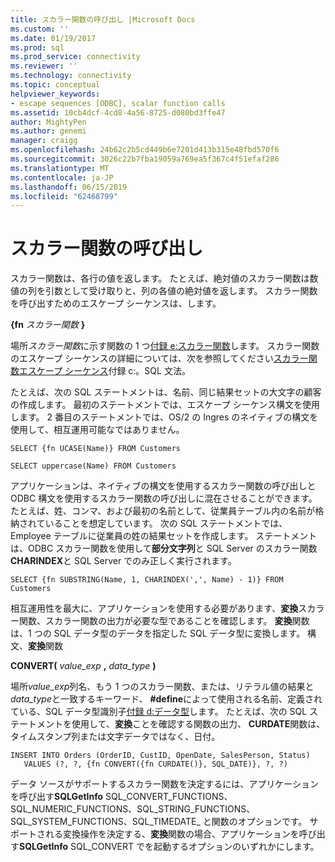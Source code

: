 ```yaml
---
title: スカラー関数の呼び出し |Microsoft Docs
ms.custom: ''
ms.date: 01/19/2017
ms.prod: sql
ms.prod_service: connectivity
ms.reviewer: ''
ms.technology: connectivity
ms.topic: conceptual
helpviewer_keywords:
- escape sequences [ODBC], scalar function calls
ms.assetid: 10cb4dcf-4cd8-4a56-8725-d080bd3ffe47
author: MightyPen
ms.author: genemi
manager: craigg
ms.openlocfilehash: 24b62c2b5cd449b6e7201d413b315e48fbd570f6
ms.sourcegitcommit: 3026c22b7fba19059a769ea5f367c4f51efaf286
ms.translationtype: MT
ms.contentlocale: ja-JP
ms.lasthandoff: 06/15/2019
ms.locfileid: "62468799"
---
```

# <a name="scalar-function-calls"></a>スカラー関数の呼び出し
スカラー関数は、各行の値を返します。 たとえば、絶対値のスカラー関数は数値の列を引数として受け取りと、列の各値の絶対値を返します。 スカラー関数を呼び出すためのエスケープ シーケンスは、します。  
  
 **{fn** _スカラー関数_ **}**  
  
 場所*スカラー関数*に示す関数の 1 つ[付録 e:スカラー関数](../../../odbc/reference/appendixes/appendix-e-scalar-functions.md)します。 スカラー関数のエスケープ シーケンスの詳細については、次を参照してください[スカラー関数エスケープ シーケンス](../../../odbc/reference/appendixes/scalar-function-escape-sequence.md)付録 c:。SQL 文法。  
  
 たとえば、次の SQL ステートメントは、名前、同じ結果セットの大文字の顧客の作成します。 最初のステートメントでは、エスケープ シーケンス構文を使用します。 2 番目のステートメントでは、OS/2 の Ingres のネイティブの構文を使用して、相互運用可能なではありません。  
  
```  
SELECT {fn UCASE(Name)} FROM Customers  
  
SELECT uppercase(Name) FROM Customers  
```  
  
 アプリケーションは、ネイティブの構文を使用するスカラー関数の呼び出しと ODBC 構文を使用するスカラー関数の呼び出しに混在させることができます。 たとえば、姓、コンマ、および最初の名前として、従業員テーブル内の名前が格納されていることを想定しています。 次の SQL ステートメントでは、Employee テーブルに従業員の姓の結果セットを作成します。 ステートメントは、ODBC スカラー関数を使用して**部分文字列**と SQL Server のスカラー関数**CHARINDEX**と SQL Server でのみ正しく実行されます。  
  
```  
SELECT {fn SUBSTRING(Name, 1, CHARINDEX(',', Name) - 1)} FROM Customers  
```  
  
 相互運用性を最大に、アプリケーションを使用する必要があります、**変換**スカラー関数、スカラー関数の出力が必要な型であることを確認します。 **変換**関数は、1 つの SQL データ型のデータを指定した SQL データ型に変換します。 構文、**変換**関数  
  
 **CONVERT(** _value_exp_ **,** _data_type_ **)**  
  
 場所*value_exp*列名、もう 1 つのスカラー関数、または、リテラル値の結果と*data_type*と一致するキーワード、 **#define**によって使用される名前、定義されている、SQL データ型識別子[付録 d:データ型](../../../odbc/reference/appendixes/appendix-d-data-types.md)します。 たとえば、次の SQL ステートメントを使用して、**変換**ことを確認する関数の出力、 **CURDATE**関数は、タイムスタンプ列または文字データではなく、日付。  
  
```  
INSERT INTO Orders (OrderID, CustID, OpenDate, SalesPerson, Status)  
   VALUES (?, ?, {fn CONVERT({fn CURDATE()}, SQL_DATE)}, ?, ?)  
```  
  
 データ ソースがサポートするスカラー関数を決定するには、アプリケーションを呼び出す**SQLGetInfo** SQL_CONVERT_FUNCTIONS、SQL_NUMERIC_FUNCTIONS、SQL_STRING_FUNCTIONS、SQL_SYSTEM_FUNCTIONS、SQL_TIMEDATE_ と関数のオプションです。 サポートされる変換操作を決定する、**変換**関数の場合、アプリケーションを呼び出す**SQLGetInfo** SQL_CONVERT でを起動するオプションのいずれかにします。
